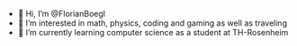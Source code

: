 - 👋 Hi, I’m @FlorianBoegl
- 👀 I’m interested in math, physics, coding and gaming as well as traveling
- 🌱 I’m currently learning computer science as a student at TH-Rosenheim

<!---
FlorianBoegl/FlorianBoegl is a ✨ special ✨ repository because its `README.md` (this file) appears on your GitHub profile.
You can click the Preview link to take a look at your changes.
--->
